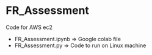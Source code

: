 # FR_Assessment
Code for AWS ec2
- FR_Assessment.ipynb => Google colab file
- FR_Assessment.py => Code to run on Linux machine

